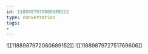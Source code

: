 ```yaml
---
id: 1188987972080689152
type: conversation
tags:
- 
---
```

![[1188987972080689152]]
![[1188987972751769606]]

